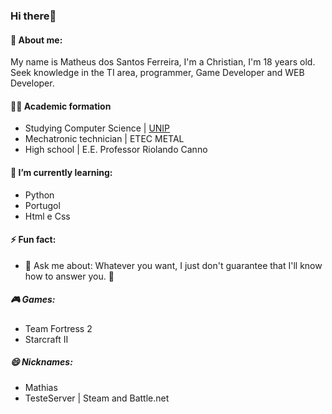 ### Hi there👋

####  :bearded_person: About me:

My name is Matheus dos Santos Ferreira, I'm a Christian, I'm 18 years old.
Seek knowledge in the TI area, programmer, Game Developer and WEB Developer.

#### :man_student: Academic formation

- Studying Computer Science | [UNIP](https://www.unip.br/)
- Mechatronic technician | ETEC METAL
- High school | E.E. Professor Riolando Canno

#### 🌱 I’m currently learning:

- Python
- Portugol
- Html e Css

#### ⚡ Fun fact:

- 💬 Ask me about: Whatever you want, I just don't guarantee that I'll know how to answer you. :monocle_face:
 
##### :video_game: Games:

- Team Fortress 2 
- Starcraft II

##### 😄 Nicknames:
- Mathias
- TesteServer | Steam and Battle.net
